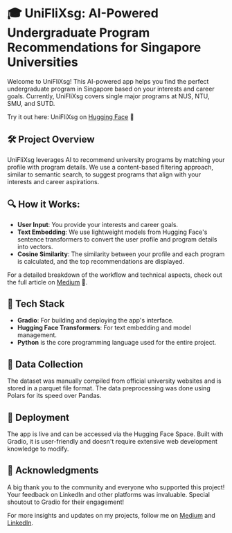 # 🎓 UniFliXsg: AI-Powered Undergraduate Program Recommendations for Singapore Universities

Welcome to UniFliXsg! This AI-powered app helps you find the perfect undergraduate program in Singapore based on your interests and career goals. Currently, UniFliXsg covers single major programs at NUS, NTU, SMU, and SUTD.

Try it out here: UniFliXsg on [Hugging Face](https://huggingface.co/spaces/oadultradeepfield/uniflixsg?source=post_page-----b9b448f7ea19--------------------------------) 🚀

## 🛠️ Project Overview
UniFliXsg leverages AI to recommend university programs by matching your profile with program details. We use a content-based filtering approach, similar to semantic search, to suggest programs that align with your interests and career aspirations.

## 🔍 How it Works:

- **User Input**: You provide your interests and career goals.
- **Text Embedding**: We use lightweight models from Hugging Face's sentence transformers to convert the user profile and program details into vectors.
- **Cosine Similarity**: The similarity between your profile and each program is calculated, and the top recommendations are displayed.

For a detailed breakdown of the workflow and technical aspects, check out the full article on [Medium](https://oadultradeepfield.medium.com/uniflixsg-ai-powered-undergraduate-program-recommendations-for-singapore-universities-b9b448f7ea19) 📝.

## 🔧 Tech Stack
- **Gradio**: For building and deploying the app's interface.
- **Hugging Face Transformers**: For text embedding and model management.
- **Python** is the core programming language used for the entire project.

## 💾 Data Collection
The dataset was manually compiled from official university websites and is stored in a parquet file format. The data preprocessing was done using Polars for its speed over Pandas.

## 🚀 Deployment
The app is live and can be accessed via the Hugging Face Space. Built with Gradio, it is user-friendly and doesn't require extensive web development knowledge to modify.

## 🙌 Acknowledgments
A big thank you to the community and everyone who supported this project! Your feedback on LinkedIn and other platforms was invaluable. Special shoutout to Gradio for their engagement!

For more insights and updates on my projects, follow me on [Medium](https://oadultradeepfield.medium.com/) and [LinkedIn](https://www.linkedin.com/in/psrisukhawasu/).
